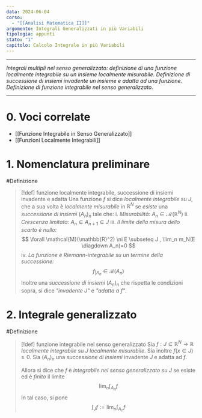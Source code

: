 ```yaml
---
data: 2024-06-04
corso:
  - "[[Analisi Matematica II]]"
argomento: Integrali Generalizzati in più Variabili
tipologia: appunti
stato: "1"
capitolo: Calcolo Integrale in più Variabili
---
```

- - -
*Integrali multipli nel senso generalizzato: definizione di una funzione localmente integrabile su un insieme localmente misurabile. Definizione di successione di insiemi invadente un insieme e adatta ad una funzione. Definizione di funzione integrabile nel senso generalizzato.*
- - -
# 0. Voci correlate
- [[Funzione Integrabile in Senso Generalizzato]]
- [[Funzioni Localmente Integrabili]]
# 1. Nomenclatura preliminare
#Definizione 
> [!def] funzione localmente integrabile, successione di insiemi invadente e adatta
> Una funzione $f$ si dice *localmente integrabile* su $J$, che a sua volta è *localmente misurabile* in $\mathbb{R}^N$ se *esiste* una *successione di insiemi* $(A_n)_n$ tale che:
> i. *Misurabilità:* $A_n \in \mathcal{M}(\mathbb{R}^N)$
> ii. *Crescenza limitata:* $A_n \subseteq A_{n+1} \subseteq J$
> iii. *Il limite della misura dello scarto è nullo:*
> $$
> \forall \mathcal{M}(\mathbb{R}^2) \ni E \subseteq J ,  \lim_n m_N(E \diagdown A_n)=0
> $$
> iv. *La funzione è Riemann-integrabile su un termine della successione:* 
> $$
> f_{|A_n} \in \mathcal{R}(A_n)
> $$
> Inoltre una *successione di insiemi* $(A_n)_n$ che rispetta le condizioni sopra, si dice *"invadente $J$"* e *"adatta a $f$"*.

# 2. Integrale generalizzato
#Definizione 
> [!def] funzione integrabile nel senso generalizzato
> Sia $f: J \subseteq \mathbb{R}^N \longrightarrow \mathbb{R}$ *localmente integrabile* su $J$ *localmente misurabile*. Sia inoltre $f(x \in J)\geq 0$. Sia $(A_n)_n$ una *successione di insiemi* invadente $J$ e adatta ad $f$.
>  
> Allora si dice che $f$ è *integrabile nel senso generalizzato su $J$* se esiste ed è *finito* il limite
> $$
> \lim_n \int_{A_n} f
> $$
> In tal caso, si pone
> $$
> \int_J f := \lim_n \int_{A_n}f
> $$
